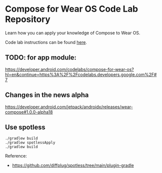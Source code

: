 Compose for Wear OS Code Lab Repository
=======================================
Learn how you can apply your knowledge of Compose to Wear OS.

Code lab instructions can be found [here](https://developer.android.com/codelabs/compose-for-wear-os).

## TODO: for app module:
https://developer.android.com/codelabs/compose-for-wear-os?hl=en&continue=https%3A%2F%2Fcodelabs.developers.google.com%2F#7

## Changes in the news alpha
https://developer.android.com/jetpack/androidx/releases/wear-compose#1.0.0-alpha18

## Use spotless
```
./gradlew build
./gradlew spotlessApply
./gradlew build
```
Reference:
* https://github.com/diffplug/spotless/tree/main/plugin-gradle